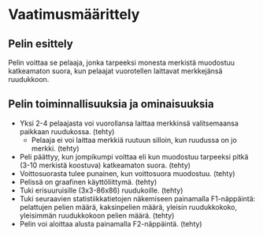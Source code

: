 # Vaatimusmäärittely

## Pelin esittely

Pelin voittaa se pelaaja, jonka tarpeeksi monesta merkistä muodostuu katkeamaton suora, kun pelaajat vuorotellen laittavat merkkejänsä ruudukkoon.

## Pelin toiminnallisuuksia ja ominaisuuksia

- Yksi 2-4 pelaajasta voi vuorollansa laittaa merkkinsä valitsemaansa paikkaan ruudukossa. (tehty)
    - Pelaaja ei voi laittaa merkkiä ruutuun silloin, kun ruudussa on jo merkki. (tehty)
- Peli päättyy, kun jompikumpi voittaa eli kun muodostuu tarpeeksi pitkä (3-10 merkistä koostuva) katkeamaton suora. (tehty)
- Voittosuorasta tulee punainen, kun voittosuora muodostuu. (tehty)
- Pelissä on graafinen käyttöliittymä. (tehty)
- Tuki erisuuruisille (3x3-86x86) ruudukoille. (tehty)
- Tuki seuraavien statistiikkatietojen näkemiseen painamalla F1-näppäintä: pelattujen pelien määrä, kaksinpelien määrä, yleisin ruudukkokoko, yleisimmän ruudukkokoon pelien määrä. (tehty)
- Pelin voi aloittaa alusta painamalla F2-näppäintä. (tehty)
